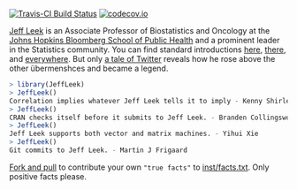 [![Travis-CI Build Status](https://travis-ci.org/wlandau/JeffLeek.svg?branch=master)](https://travis-ci.org/wlandau/JeffLeek)
[![codecov.io](https://codecov.io/github/wlandau/JeffLeek/coverage.svg?branch=master)](https://codecov.io/github/wlandau/JeffLeek?branch=master)

[Jeff Leek](http://jtleek.com/) is an Associate Professor of Biostatistics and Oncology at the [Johns Hopkins Bloomberg School of Public Health](https://www.jhsph.edu/) and a prominent leader in the Statistics community. You can find standard introductions [here](https://research.ncsu.edu/dsi/red-talks-leek/), [there](http://metrics.stanford.edu/about-us/bio/jeff-leek), and [everywhere](https://www.google.com/). But only [a tale of Twitter](https://yihui.name/en/2017/04/jeff-leek-facts/) reveals how he rose above the other übermenshces and became a legend.

```r
> library(JeffLeek)
> JeffLeek()
Correlation implies whatever Jeff Leek tells it to imply - Kenny Shirley
> JeffLeek()
CRAN checks itself before it submits to Jeff Leek. - Branden Collingsworth
> JeffLeek()
Jeff Leek supports both vector and matrix machines. - Yihui Xie
> JeffLeek()
Git commits to Jeff Leek. - Martin J Frigaard
```

[Fork and pull](https://help.github.com/articles/about-pull-requests/) to contribute your own `"true facts"` to [inst/facts.txt](inst/facts.txt). Only positive facts please.
